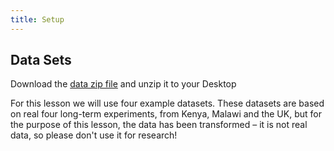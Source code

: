 ```yaml
---
title: Setup
---
```


## Data Sets

Download the [data zip file](data/FAIR-4-LTES-training-datasets.zip.zip) and unzip it to your Desktop

For this lesson we will use four example datasets. These datasets are based on real four long-term experiments, from Kenya, Malawi and the UK, but for the purpose of this lesson, the data has been transformed – it is not real data, so please don't use it for research!

<!--
## Software Setup

::::::::::::::::::::::::::::::::::::::: discussion

### Details

Setup for different systems can be presented in dropdown menus via a `solution`
tag. They will join to this discussion block, so you can give a general overview
of the software used in this lesson here and fill out the individual operating
systems (and potentially add more, e.g. online setup) in the solutions blocks.

:::::::::::::::::::::::::::::::::::::::::::::::::::

:::::::::::::::: solution

### Windows

Use PuTTY

:::::::::::::::::::::::::

:::::::::::::::: solution

### MacOS

Use Terminal.app

:::::::::::::::::::::::::


:::::::::::::::: solution

### Linux

Use Terminal

:::::::::::::::::::::::::

-->